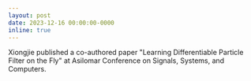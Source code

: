 ```yaml
---
layout: post
date: 2023-12-16 00:00:00-0000
inline: true
---
```


Xiongjie published a co-authored paper "Learning Differentiable Particle Filter on the Fly" at Asilomar Conference on Signals, Systems, and Computers. 

